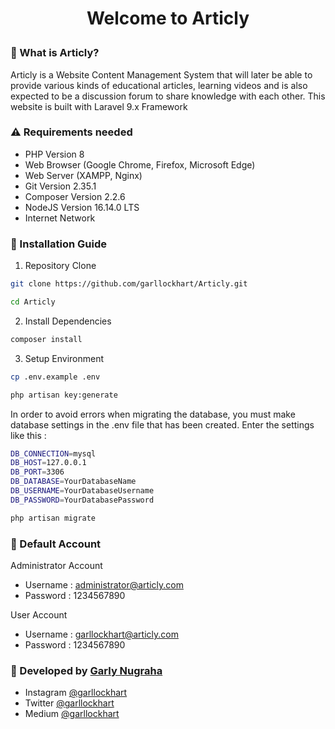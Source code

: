# <p align="center"><b>Welcome to Articly</b></p>


### 🤔 What is Articly?

Articly is a Website Content Management System that will later be able to provide various kinds of educational articles, learning videos and is also expected to be a discussion forum to share knowledge with each other. This website is built with Laravel 9.x Framework

### ⚠️ Requirements needed

- PHP Version 8
- Web Browser (Google Chrome, Firefox, Microsoft Edge)
- Web Server (XAMPP,  Nginx)
- Git Version 2.35.1
- Composer Version 2.2.6
- NodeJS Version 16.14.0 LTS
- Internet Network

### 📕 Installation Guide

1. Repository Clone
```bash
git clone https://github.com/garllockhart/Articly.git
```
```bash
cd Articly
```

2. Install Dependencies
```bash
composer install
```

3. Setup Environment
```bash
cp .env.example .env
```
```bash
php artisan key:generate
```

In order to avoid errors when migrating the database, you must make database settings in the .env file that has been created. Enter the settings like this :
```bash
DB_CONNECTION=mysql
DB_HOST=127.0.0.1
DB_PORT=3306
DB_DATABASE=YourDatabaseName
DB_USERNAME=YourDatabaseUsername
DB_PASSWORD=YourDatabasePassword
```
```bash
php artisan migrate
```

### 👤 Default Account

Administrator Account
- Username : administrator@articly.com
- Password : 1234567890

User Account
- Username : garllockhart@articly.com
- Password : 1234567890


### 🧑 Developed by <a href="https://www.garllockhart.com">Garly Nugraha</a>

- Instagram <a href="https://www.instagram.com/garllockhart">@garllockhart</a>
- Twitter <a href="https://twitter.com/garllockhart">@garllockhart</a>
- Medium <a href="https://medium.com/@garllockhart">@garllockhart</a>

